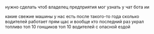 нужно сделать чтоб владелец предприятия мог узнать у чат бота ии

какие свежие машины у нас есть после такого-то года
сколько водителей работает прям щас и вообще
кто последний раз украл топливо
топ 10 гонщиков
топ 10 водителей с опасной ездой